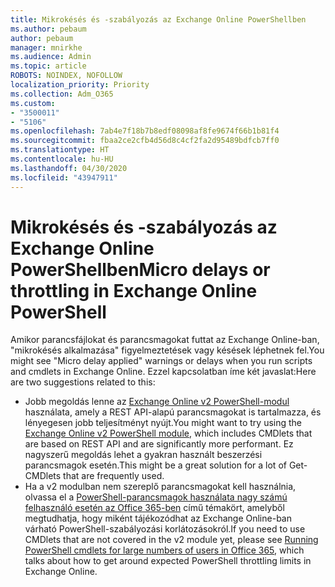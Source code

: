 ```yaml
---
title: Mikrokésés és -szabályozás az Exchange Online PowerShellben
ms.author: pebaum
author: pebaum
manager: mnirkhe
ms.audience: Admin
ms.topic: article
ROBOTS: NOINDEX, NOFOLLOW
localization_priority: Priority
ms.collection: Adm_O365
ms.custom:
- "3500011"
- "5106"
ms.openlocfilehash: 7ab4e7f18b7b8edf08098af8fe9674f66b1b81f4
ms.sourcegitcommit: fbaa2ce2cfb4d56d8c4cf2fa2d95489bdfcb7ff0
ms.translationtype: HT
ms.contentlocale: hu-HU
ms.lasthandoff: 04/30/2020
ms.locfileid: "43947911"
---
```

# <a name="micro-delays-or-throttling-in-exchange-online-powershell"></a><span data-ttu-id="151f0-102">Mikrokésés és -szabályozás az Exchange Online PowerShellben</span><span class="sxs-lookup"><span data-stu-id="151f0-102">Micro delays or throttling in Exchange Online PowerShell</span></span>

<span data-ttu-id="151f0-103">Amikor parancsfájlokat és parancsmagokat futtat az Exchange Online-ban, "mikrokésés alkalmazása" figyelmeztetések vagy késések léphetnek fel.</span><span class="sxs-lookup"><span data-stu-id="151f0-103">You might see "Micro delay applied" warnings or delays when you run scripts and cmdlets in Exchange Online.</span></span> <span data-ttu-id="151f0-104">Ezzel kapcsolatban íme két javaslat:</span><span class="sxs-lookup"><span data-stu-id="151f0-104">Here are two suggestions related to this:</span></span>

- <span data-ttu-id="151f0-105">Jobb megoldás lenne az [Exchange Online v2 PowerShell-modul](https://docs.microsoft.com/powershell/exchange/exchange-online/exchange-online-powershell-v2/exchange-online-powershell-v2?view=exchange-ps) használata, amely a REST API-alapú parancsmagokat is tartalmazza, és lényegesen jobb teljesítményt nyújt.</span><span class="sxs-lookup"><span data-stu-id="151f0-105">You might want to try using the [Exchange Online v2 PowerShell module](https://docs.microsoft.com/powershell/exchange/exchange-online/exchange-online-powershell-v2/exchange-online-powershell-v2?view=exchange-ps), which includes CMDlets that are based on REST API and are significantly more performant.</span></span> <span data-ttu-id="151f0-106">Ez nagyszerű megoldás lehet a gyakran használt beszerzési parancsmagok esetén.</span><span class="sxs-lookup"><span data-stu-id="151f0-106">This might be a great solution for a lot of Get- CMDlets that are frequently used.</span></span>
- <span data-ttu-id="151f0-107">Ha a v2 modulban nem szereplő parancsmagokat kell használnia, olvassa el a [PowerShell-parancsmagok használata nagy számú felhasználó esetén az Office 365-ben](https://techcommunity.microsoft.com/t5/exchange-team-blog/updated-running-powershell-cmdlets-for-large-numbers-of-users-in/ba-p/1000628#) című témakört, amelyből megtudhatja, hogy miként tájékozódhat az Exchange Online-ban várható PowerShell-szabályozási korlátozásokról.</span><span class="sxs-lookup"><span data-stu-id="151f0-107">If you need to use CMDlets that are not covered in the v2 module yet, please see [Running PowerShell cmdlets for large numbers of users in Office 365](https://techcommunity.microsoft.com/t5/exchange-team-blog/updated-running-powershell-cmdlets-for-large-numbers-of-users-in/ba-p/1000628#), which talks about how to get around expected PowerShell throttling limits in Exchange Online.</span></span>
